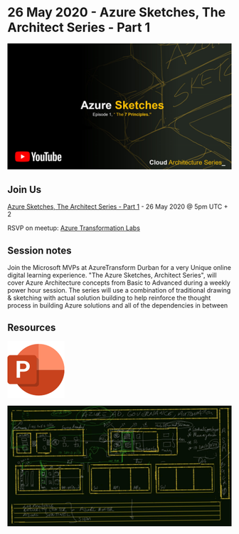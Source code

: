 # 26 May 2020 - Azure Sketches, The Architect Series - Part 1

[![](files/20200526/cover.jpg)](https://youtu.be/kWhcywZlMZ4)

## Join Us

[Azure Sketches, The Architect Series - Part 1](https://www.meetup.com/Azure-Transformation-Labs/events/270689806/) - 26 May 2020 @ 5pm UTC + 2

RSVP on meetup: [Azure Transformation Labs](https://www.meetup.com/Azure-Transformation-Labs/)

## Session notes

Join the Microsoft MVPs at AzureTransform Durban for a very Unique online digital learning experience. "The Azure Sketches, Architect Series", will cover Azure Architecture concepts from Basic to Advanced during a weekly power hour session. The series will use a combination of traditional drawing & sketching with actual solution building to help reinforce the thought process in building Azure solutions and all of the dependencies in between

## Resources

[![](files/_common/pptx.png)](files/20200526/Azure_Sketches_-_The_7_Principles.pptx)

[![](files/20200526/Azure_Sketches_-_The_7_Principles.jpg)](files/20200526/Azure_Sketches_-_The_7_Principles.jpg)
